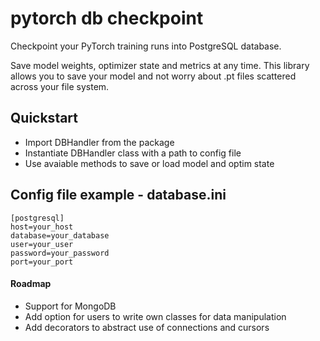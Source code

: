 # pytorch db checkpoint
Checkpoint your PyTorch training runs into PostgreSQL database.

Save model weights, optimizer state and metrics at any time. This library allows you to save your model and not worry about .pt files scattered across your file system.

## Quickstart
* Import DBHandler from the package
* Instantiate DBHandler class with a path to config file
* Use avaiable methods to save or load model and optim state

## Config file example - database.ini

```
[postgresql]
host=your_host
database=your_database
user=your_user
password=your_password
port=your_port
```

#### Roadmap
* Support for MongoDB
* Add option for users to write own classes for data manipulation
* Add decorators to abstract use of connections and cursors
